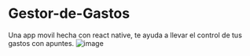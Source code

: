 # Gestor-de-Gastos
Una app movil hecha con react native, te ayuda a llevar el control de tus gastos con apuntes.
![image](https://github.com/user-attachments/assets/abed9806-c60b-4281-a874-35b900dc56b3)
